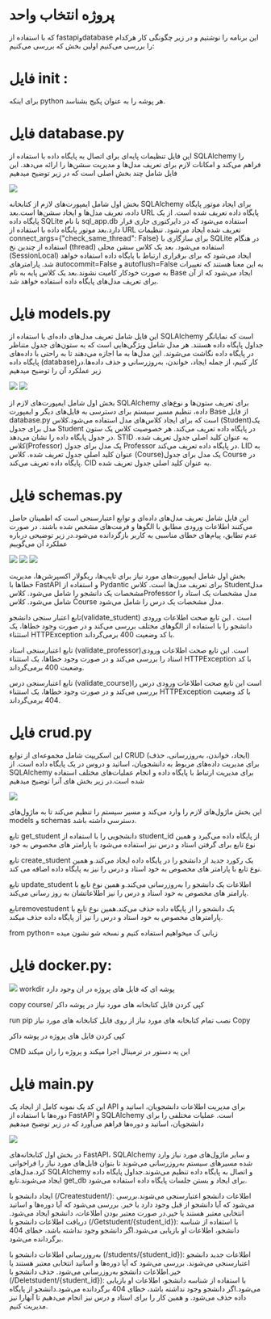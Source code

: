 # پروژه انتخاب واحد
که با استفاده از fastapiوdatabase این برنامه را نوشتیم و در زیر چگونگی کار هرکدام را بررسی می‌کنیم 
اولین بخش که بررسی می‌کنیم:
# فایل init :
برای اینکه python هر پوشه را به عنوان پکیج بشناسد. 
# فایل database.py 
این فایل  تنظیمات پایه‌ای برای اتصال به پایگاه داده با استفاده از SQLAlchemy را فراهم می‌کند و امکانات لازم برای تعریف مدل‌ها و مدیریت سشن‌ها را ارائه می‌دهد. این فایل شامل چند بخش اصلی است که در زیر توضیح میدهیم

<img src="https://github.com/mahdispg/final-lu/blob/main/PNG1.png?raw=true" />

بخش اول شامل ایمپورت‌های لازم از کتابخانه SQLAlchemy برای ایجاد موتور پایگاه داده، تعریف مدل‌ها و ایجاد سشن‌ها است.بعد URL پایگاه داده تعریف شده است.  از یک پایگاه داده SQLite با نام sql_app.db استفاده می‌شود که در دایرکتوری جاری قرار دارد.بعد موتور پایگاه داده با استفاده از URL تعریف شده ایجاد می‌شود. تنظیمات connect_args={"check_same_thread": False} برای سازگاری با SQLite در هنگام استفاده از چندین نخ (thread) استفاده می‌شود.
بعد یک کلاس سشن محلی (SessionLocal) ایجاد می‌شود که برای برقراری ارتباط با پایگاه داده استفاده خواهد شد. پارامترهای autocommit=False و autoflush=False به این معنا هستند که تغییرات به صورت خودکار کامیت  نشوند.بعد یک کلاس پایه به نام Base ایجاد می‌شود که از آن برای تعریف مدل‌های پایگاه داده استفاده خواهد شد.

# فایل models.py 
این فایل شامل تعریف مدل‌های داده‌ای با استفاده از SQLAlchemy است که نمایانگر جداول پایگاه داده هستند. هر مدل شامل ویژگی‌هایی است که به ستون‌های جدول متناظر در پایگاه داده نگاشت می‌شوند. این مدل‌ها به ما اجازه می‌دهند تا به راحتی با داده‌های پایگاه داده (database)کار کنیم، از جمله ایجاد، خواندن، به‌روزرسانی و حذف داده‌ها.در زیر عملکرد آن را توضیح میدهیم

<img src="https://github.com/mahdispg/final-lu/blob/main/PNG2.png?raw=true" />
<img src="https://github.com/mahdispg/final-lu/blob/main/PNG3.png?raw=true" />

بخش اول شامل ایمپورت‌های لازم از SQLAlchemy برای تعریف ستون‌ها و نوع‌های داده، تنظیم مسیر سیستم برای دسترسی به فایل‌های دیگر و ایمپورت Base از فایل database.py است که برای ایجاد کلاس‌های مدل استفاده می‌شود.کلاس (Student)یک مدل برای جدول Student در پایگاه داده تعریف می‌کند. هر خصوصیت کلاس یک ستون در جدول پایگاه داده را نشان می‌دهد. STID به عنوان کلید اصلی جدول تعریف شده.
کلاس(Professor) یک مدل برای جدول Professor در پایگاه داده تعریف می‌کند. LID به عنوان کلید اصلی جدول تعریف شده.
 کلاس (Course)یک مدل برای جدول Course در پایگاه داده تعریف می‌کند. CID به عنوان کلید اصلی جدول تعریف شده.

# فایل schemas.py 
این فایل شامل تعریف مدل‌های داده‌ای و توابع اعتبارسنجی است که اطمینان حاصل می‌کنند اطلاعات ورودی مطابق با الگوها و فرمت‌های مشخص شده باشند. در صورت عدم تطابق، پیام‌های خطای مناسبی به کاربر بازگردانده می‌شود.در زیر توضیحی درباره عملکرد آن می‌گوییم

<img src="https://github.com/mahdispg/final-lu/blob/main/PNG4.png?raw=true" />
<img src="https://github.com/mahdispg/final-lu/blob/main/PNG5.png?raw=true" />
<img src="https://github.com/mahdispg/final-lu/blob/main/PNG6.png?raw=true" />

بخش اول شامل ایمپورت‌های مورد نیاز برای تایپ‌ها، ریگولار اکسپرشن‌ها، مدیریت خطاها با FastAPI و استفاده از Pydantic برای تعریف مدل‌ها است.
کلاس  Studentمدل مشخصات یک دانشجو را شامل می‌شود.
کلاسProfessor مدل مشخصات یک استاد را شامل می‌شود.
کلاس Course مدل مشخصات یک درس را شامل می‌شود.


تابع اعتبار سنجی دانشجو(validate_student) است .
این تابع صحت اطلاعات ورودی دانشجو را با استفاده از الگوهای مختلف بررسی می‌کند و در صورت وجود خطاها، یک استثناء HTTPException با کد وضعیت 400 برمی‌گرداند.

تابع اعتبارسنجی استاد (validate_professor)است.
این تابع صحت اطلاعات ورودی استاد را بررسی می‌کند و در صورت وجود خطاها، یک استثناء HTTPException با کد وضعیت 400 برمی‌گرداند.

تابع اعتبارسنجی درس (validate_course)است
این تابع صحت اطلاعات ورودی درس را بررسی می‌کند و در صورت وجود خطاها، یک استثناء HTTPException با کد وضعیت 404 برمی‌گرداند.

# فایل crud.py
این اسکریپت شامل مجموعه‌ای از توابع CRUD (ایجاد، خواندن، به‌روزرسانی، حذف) برای مدیریت داده‌های مربوط به دانشجویان، اساتید و دروس در یک پایگاه داده است. از SQLAlchemy برای مدیریت ارتباط با پایگاه داده و انجام عملیات‌های مختلف استفاده شده است.در زیر بخش های آنرا توضیح میدهیم

<img src="https://github.com/mahdispg/final-lu/blob/main/PNG7.png?raw=true" />

این بخش ماژول‌های لازم را وارد می‌کند و مسیر سیستم را تنظیم می‌کند تا به ماژول‌های models و schemas دسترسی داشته باشد.

 تابع get_student دانشجویی را با استفاده از student_id از پایگاه داده می‌گیرد و همین نوع تابع برای گرفتن استاد و درس نیز استفاده می‌شود با پارامتر های مخصوص به خود 
 
 تابع create_student یک رکورد جدید از دانشجو را در پایگاه داده ایجاد می‌کند.و همین نوع تابع با پارامتر های مخصوص به خود استاد و درس را نیز به پایگاه داده اضافه می کند. 

 تابع update_student اطلاعات یک دانشجو را به‌روزرسانی می‌کند.و همین نوع تابع با پارامتر های مخصوص به خود استاد و درس را نیز اطلاعاتشان به روز رسانی می‌کند.

تابعremovestudent یک دانشجو را از پایگاه داده حذف می‌کند.همین نوع تابع با پارامترهای مخصوص به خود استاد و درس را نیز از پایگاه داده حذف میکند. 

from python=
زبانی ک میخواهیم  استفاده کنیم و نسخه شو نشون میده

# فایل docker.py:


<img src="https://github.com/mahdispg/final-lu/blob/main/PNG8.png?raw=true" />
 workdir
پوشه ای که فایل های پروژه در ان وجود دارد

copy course/
کپی کردن فایل کتابخانه های مورد نیاز در پوشه داکر

run pip
نصب تمام کتابخانه های مورد نیاز از روی فایل کتابخانه های مورد نیاز
Copy

کپی کردن فایل های پروژه در پوشه داکر

CMD
این یه دستور در ترمینال اجرا میکند و پروژه را ران میکند
# فایل main.py 
این کد یک نمونه کامل از ایجاد یک API برای مدیریت اطلاعات دانشجویان، اساتید و دوره‌ها با استفاده از FastAPI و SQLAlchemy است. عملیات مختلفی را برای دانشجویان، اساتید و دوره‌ها فراهم می‌آورد که در زیر توضیح میدهیم

<img src ="https://github.com/mahdispg/final-lu/blob/main/PNG9.png?raw=true" />

در بخش اول کتابخانه‌های FastAPI، SQLAlchemy و سایر ماژول‌های مورد نیاز وارد شده‌ مسیرهای سیستم به‌روزرسانی می‌شوند تا بتوان فایل‌های مورد نیاز را فراخوانی کرد.مدل‌های SQLAlchemy و اتصال به پایگاه داده تنظیم می‌شوند.جداول پایگاه داده ایجاد می‌شوند.تابع get_db برای ایجاد و بستن جلسات پایگاه داده استفاده می‌شود.



ایجاد دانشجو با (/Createstudent/):
اطلاعات دانشجو اعتبارسنجی می‌شوند.بررسی می‌شود که آیا دانشجو از قبل وجود دارد یا خیر.
بررسی می‌شود که آیا دوره‌ها و اساتید انتخابی معتبر هستند یا خیر.در صورت معتبر بودن اطلاعات، دانشجو ایجاد می‌شود.
دریافت اطلاعات دانشجو با (/Getstudent/{student_id}):
با استفاده از شناسه دانشجو، اطلاعات او بازیابی می‌شود.اگر دانشجو وجود نداشته باشد، خطای 404 برگردانده می‌شود.



به‌روزرسانی اطلاعات دانشجو با (/students/{student_id}):
اطلاعات جدید دانشجو اعتبارسنجی می‌شوند.
بررسی می‌شود که آیا دوره‌ها و اساتید انتخابی معتبر هستند یا خیر.اطلاعات دانشجو به‌روزرسانی می‌شود.
حذف دانشجو با (/Deletstudent/{student_id}):
 با استفاده از شناسه دانشجو، اطلاعات او بازیابی می‌شود.اگر دانشجو وجود نداشته باشد، خطای 404 برگردانده می‌شود.دانشجو از پایگاه داده حذف می‌شود.
 و همین کار را برای استاد و درس نیز انجام می‌دهیم تا آنهارا نیز مدیریت کنیم.
